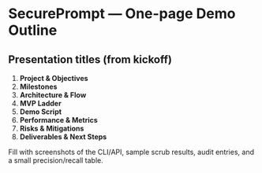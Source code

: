 # SecurePrompt — One-page Demo Outline

## Presentation titles (from kickoff)
1) **Project & Objectives**
2) **Milestones**
3) **Architecture & Flow**
4) **MVP Ladder**
5) **Demo Script**
6) **Performance & Metrics**
7) **Risks & Mitigations**
8) **Deliverables & Next Steps**

Fill with screenshots of the CLI/API, sample scrub results, audit entries, and a small precision/recall table.
